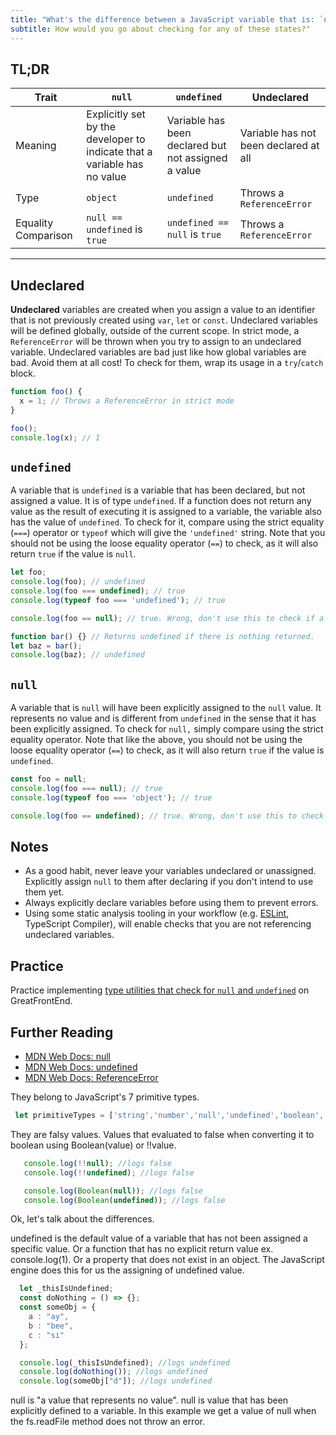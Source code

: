 ```yaml
---
title: "What's the difference between a JavaScript variable that is: `null`, `undefined` or undeclared?"
subtitle: How would you go about checking for any of these states?"
---
```


## TL;DR

| Trait | `null` | `undefined` | Undeclared |
| --- | --- | --- | --- |
| Meaning | Explicitly set by the developer to indicate that a variable has no value | Variable has been declared but not assigned a value | Variable has not been declared at all |
| Type | `object` | `undefined` | Throws a `ReferenceError` |
| Equality Comparison | `null == undefined` is `true` | `undefined == null` is `true` | Throws a `ReferenceError` |

---

## Undeclared

**Undeclared** variables are created when you assign a value to an identifier that is not previously created using `var`, `let` or `const`. Undeclared variables will be defined globally, outside of the current scope. In strict mode, a `ReferenceError` will be thrown when you try to assign to an undeclared variable. Undeclared variables are bad just like how global variables are bad. Avoid them at all cost! To check for them, wrap its usage in a `try`/`catch` block.

```js
function foo() {
  x = 1; // Throws a ReferenceError in strict mode
}

foo();
console.log(x); // 1
```

## `undefined`

A variable that is `undefined` is a variable that has been declared, but not assigned a value. It is of type `undefined`. If a function does not return any value as the result of executing it is assigned to a variable, the variable also has the value of `undefined`. To check for it, compare using the strict equality (`===`) operator or `typeof` which will give the `'undefined'` string. Note that you should not be using the loose equality operator (`==`) to check, as it will also return `true` if the value is `null`.

```js
let foo;
console.log(foo); // undefined
console.log(foo === undefined); // true
console.log(typeof foo === 'undefined'); // true

console.log(foo == null); // true. Wrong, don't use this to check if a value is undefined!

function bar() {} // Returns undefined if there is nothing returned.
let baz = bar();
console.log(baz); // undefined
```

## `null`

A variable that is `null` will have been explicitly assigned to the `null` value. It represents no value and is different from `undefined` in the sense that it has been explicitly assigned. To check for `null,` simply compare using the strict equality operator. Note that like the above, you should not be using the loose equality operator (`==`) to check, as it will also return `true` if the value is `undefined`.

```js
const foo = null;
console.log(foo === null); // true
console.log(typeof foo === 'object'); // true

console.log(foo == undefined); // true. Wrong, don't use this to check if a value is null!
```

## Notes

- As a good habit, never leave your variables undeclared or unassigned. Explicitly assign `null` to them after declaring if you don't intend to use them yet.
- Always explicitly declare variables before using them to prevent errors.
- Using some static analysis tooling in your workflow (e.g. [ESLint](https://eslint.org/), TypeScript Compiler), will enable checks that you are not referencing undeclared variables.

## Practice

Practice implementing [type utilities that check for `null` and `undefined`](https://www.greatfrontend.com/questions/javascript/type-utilities?fpr=yangshun) on GreatFrontEnd.

## Further Reading

- [MDN Web Docs: null](https://developer.mozilla.org/en-US/docs/Web/JavaScript/Reference/Operators/null)
- [MDN Web Docs: undefined](https://developer.mozilla.org/en-US/docs/Web/JavaScript/Reference/Global_Objects/undefined)
- [MDN Web Docs: ReferenceError](https://developer.mozilla.org/en-US/docs/Web/JavaScript/Reference/Global_Objects/ReferenceError)

They belong to JavaScript's 7 primitive types.
```js
 let primitiveTypes = ['string','number','null','undefined','boolean','symbol', 'bigint'];
 ```
They are falsy values. Values that evaluated to false when converting it to boolean using Boolean(value) or !!value.
```js
   console.log(!!null); //logs false
   console.log(!!undefined); //logs false

   console.log(Boolean(null)); //logs false
   console.log(Boolean(undefined)); //logs false
```
Ok, let's talk about the differences.

undefined is the default value of a variable that has not been assigned a specific value. Or a function that has no explicit return value ex. console.log(1). Or a property that does not exist in an object. The JavaScript engine does this for us the assigning of undefined value.
```js
  let _thisIsUndefined;
  const doNothing = () => {};
  const someObj = {
    a : "ay",
    b : "bee",
    c : "si"
  };

  console.log(_thisIsUndefined); //logs undefined
  console.log(doNothing()); //logs undefined
  console.log(someObj["d"]); //logs undefined

```
null is "a value that represents no value". null is value that has been explicitly defined to a variable. In this example we get a value of null when the fs.readFile method does not throw an error.